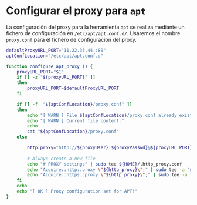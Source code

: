 # Configurar el proxy para `apt`

La configuración del proxy para la herramienta `apt` se realiza mediante un fichero de configuración en `/etc/apt/apt.conf.d/`. Usaremos el nombre `proxy.conf` para el fichero de configuración del proxy.

```bash
defaultProxyURL_PORT="11.22.33.44.:80"
aptConfLocation="/etc/apt/apt.conf.d"

function configure_apt_proxy () {
    proxyURL_PORT="$1"
    if [[ -z "${proxyURL_PORT}" ]]
    then
        proxyURL_PORT=$defaultProxyURL_PORT
    fi

    if [[ -f  "${aptConfLocation}/proxy.conf" ]]
    then
        echo "[ WARN ] File ${aptConfLocation}/proxy.conf already exists"
        echo "[ WARN ] Current file content:"
        echo
        cat "${aptConfLocation}/proxy.conf"
    else

        http_proxy="http://${proxyUser}:${proxyPasswd}@${proxyURL_PORT}" 
        
        # Always create a new file
        echo "# PROXY settings" | sudo tee ${HOME}/.http_proxy.conf
        echo "Acquire::http::proxy \"${http_proxy}\";" | sudo tee -a "${aptConfLocation}/proxy.conf"
        echo "Acquire::https::proxy \"${http_proxy}\";" | sudo tee -a "${aptConfLocation}/proxy.conf"
    fi
    echo
    echo "[ OK ] Proxy configuration set for APT!"
}
```
